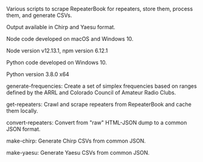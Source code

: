 Various scripts to scrape RepeaterBook for repeaters, store them, process them, and generate CSVs.

Output available in Chirp and Yaesu format.

Node code developed on macOS and Windows 10.

Node version v12.13.1, npm version 6.12.1

Python code developed on Windows 10.

Python version 3.8.0 x64

generate-frequencies: Create a set of simplex frequencies based on ranges
defined by the ARRL and Colorado Council of Amateur Radio Clubs.

get-repeaters: Crawl and scrape repeaters from RepeaterBook and cache them locally.

convert-repeaters: Convert from "raw" HTML-JSON dump to a common JSON format.

make-chirp: Generate Chirp CSVs from common JSON.

make-yaesu: Generate Yaesu CSVs from common JSON.
